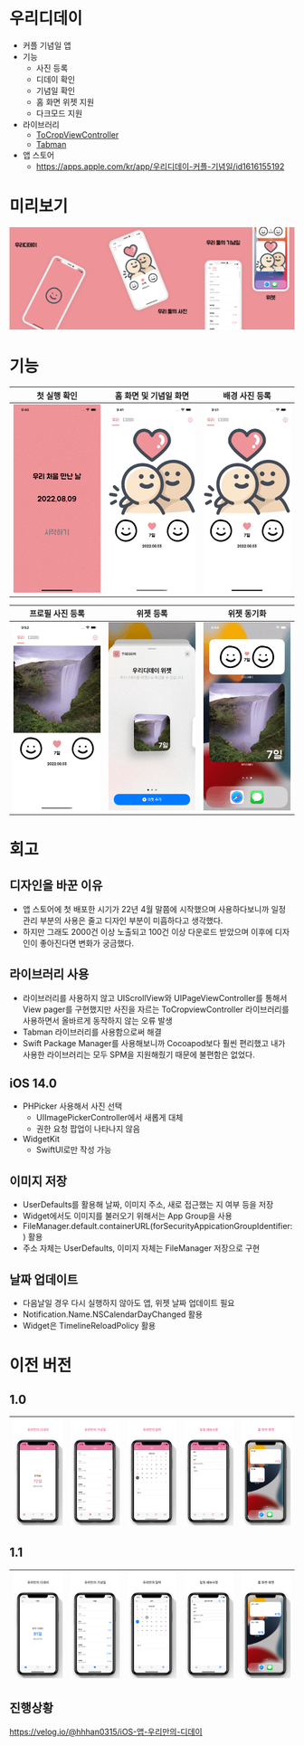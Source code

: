 # 우리디데이
- 커플 기념일 앱
- 기능
  - 사진 등록
  - 디데이 확인
  - 기념일 확인
  - 홈 화면 위젯 지원
  - 다크모드 지원
- 라이브러리
  - [ToCropViewController](https://github.com/TimOliver/TOCropViewController)
  - [Tabman](https://github.com/uias/Tabman)
- 앱 스토어
  - https://apps.apple.com/kr/app/우리디데이-커플-기념일/id1616155192

# 미리보기
<img src="https://github.com/hhhan0315/OurDday/blob/main/스크린샷/미리보기.png">

# 기능
|첫 실행 확인|홈 화면 및 기념일 화면|배경 사진 등록|
|--|--|--|
|<img src="https://github.com/hhhan0315/OurDday/blob/main/스크린샷/기능1.gif" width="220">|<img src="https://github.com/hhhan0315/OurDday/blob/main/스크린샷/기능2.gif" width="220">|<img src="https://github.com/hhhan0315/OurDday/blob/main/스크린샷/기능3.gif" width="220">|

|프로필 사진 등록|위젯 등록|위젯 동기화|
|--|--|--|
|<img src="https://github.com/hhhan0315/OurDday/blob/main/스크린샷/기능4.gif" width="220">|<img src="https://github.com/hhhan0315/OurDday/blob/main/스크린샷/기능5.gif" width="220">|<img src="https://github.com/hhhan0315/OurDday/blob/main/스크린샷/기능6.gif" width="220">|

# 회고
## 디자인을 바꾼 이유
- 앱 스토어에 첫 배포한 시기가 22년 4월 말쯤에 시작했으며 사용하다보니까 일정 관리 부분의 사용은 줄고 디자인 부분이 미흡하다고 생각했다.
- 하지만 그래도 2000건 이상 노출되고 100건 이상 다운로드 받았으며 이후에 디자인이 좋아진다면 변화가 궁금했다.

## 라이브러리 사용
- 라이브러리를 사용하지 않고 UIScrollView와 UIPageViewController를 통해서 View pager를 구현했지만 사진을 자르는 ToCropviewController 라이브러리를 사용하면서 올바르게 동작하지 않는 오류 발생
- Tabman 라이브러리를 사용함으로써 해결
- Swift Package Manager를 사용해보니까 Cocoapod보다 훨씬 편리했고 내가 사용한 라이브러리는 모두 SPM을 지원해줬기 때문에 불편함은 없었다.

## iOS 14.0
- PHPicker 사용해서 사진 선택
  - UIImagePickerController에서 새롭게 대체
  - 권한 요청 팝업이 나타나지 않음
- WidgetKit
  - SwiftUI로만 작성 가능
  
## 이미지 저장
- UserDefaults를 활용해 날짜, 이미지 주소, 새로 접근했는 지 여부 등을 저장
- Widget에서도 이미지를 불러오기 위해서는 App Group을 사용
- FileManager.default.containerURL(forSecurityAppicationGroupIdentifier:) 활용
- 주소 자체는 UserDefaults, 이미지 자체는 FileManager 저장으로 구현

## 날짜 업데이트
- 다음날일 경우 다시 실행하지 않아도 앱, 위젯 날짜 업데이트 필요
- Notification.Name.NSCalendarDayChanged 활용
- Widget은 TimelineReloadPolicy 활용

# 이전 버전
## 1.0
|![1](https://github.com/hhhan0315/OurDday/blob/main/스크린샷/ios-6.5-inch-1.jpg)|![2](https://github.com/hhhan0315/OurDday/blob/main/스크린샷/ios-6.5-inch-2.jpg)|![3](https://github.com/hhhan0315/OurDday/blob/main/스크린샷/ios-6.5-inch-3.jpg)|![4](https://github.com/hhhan0315/OurDday/blob/main/스크린샷/ios-6.5-inch-4.jpg)|![5](https://github.com/hhhan0315/OurDday/blob/main/스크린샷/ios-6.5-inch-5.jpg)|
|--|--|--|--|--|

## 1.1
|![1.1-1](https://github.com/hhhan0315/OurDday/blob/main/스크린샷/ios-6.5-inch-1-1.1.jpg)|![1.1-2](https://github.com/hhhan0315/OurDday/blob/main/스크린샷/ios-6.5-inch-2-1.1.jpg)|![1.1-3](https://github.com/hhhan0315/OurDday/blob/main/스크린샷/ios-6.5-inch-3-1.1.jpg)|![1.1-4](https://github.com/hhhan0315/OurDday/blob/main/스크린샷/ios-6.5-inch-4-1.1.jpg)|![1.1-5](https://github.com/hhhan0315/OurDday/blob/main/스크린샷/ios-6.5-inch-5-1.1.jpg)|
|--|--|--|--|--|

## 진행상황
https://velog.io/@hhhan0315/iOS-앱-우리만의-디데이
